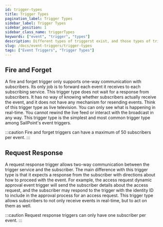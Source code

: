 ```yaml
---
id: trigger-types
title: Trigger Types
pagination_label: Trigger Types
sidebar_label: Trigger Types
sidebar_position: 1
sidebar_class_name: triggerTypes
keywords: ["event", "trigger", "types"]
description: Different types of triggerst exist, and those types of triggers do different things depending on their type.
slug: /docs/event-triggers/trigger-types
tags: ["Event Triggers", "Trigger Types"]
---
```


## Fire and Forget

A fire and forget trigger only supports one-way communication with subscribers.  Its only job is to forward each event it receives to each subscribing service.  This trigger type does not wait for a response from subscribers. It has no way of knowing whether subscribers actually receive the event, and it does not have any mechanism for resending events.  Think of this trigger type as live television. You can only see what is happening in real-time. You cannot rewind the live feed or interact with the broadcast in any way.  This trigger type is the simplest and most common trigger type among SailPoint's event triggers.  

:::caution
Fire and forget triggers can have a maximum of 50 subscribers per event.
:::

## Request Response

A request response trigger allows two-way communication between the trigger service and the subscriber.  The main difference with this trigger type is that it expects a response from the subscriber with directions about how to proceed with the event.  For example, the access request dynamic approval event trigger will send the subscriber details about the access request, and the subscriber may respond to the trigger with the identity ID to include in the approval process for an access request.  This trigger type allows subscribers to not only receive events in real-time, but to act on them as well.

:::caution
Request response triggers can only have one subscriber per event.
:::
